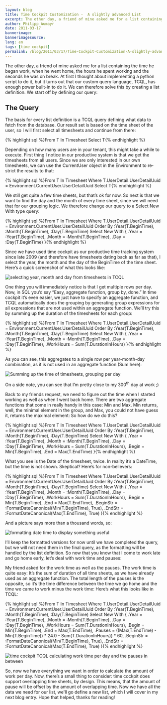 ```yaml
---
layout: blog
title: Time Cockpit Customization -  A slightly advanced List 
excerpt: The other day, a friend of mine asked me for a list containing the time he began work, when he went home, the hours he spent working and the seconds he was on break. At first I thought about implementing a python script to do it, but it turns out that our custom query language, TCQL, has enough power built-in to do it. We can therefore solve this by creating a list definition.
author: Philipp Aumayr
date: 2011-03-17
bannerimage: 
bannerimagesource: 
lang: en
tags: [time cockpit]
permalink: /blog/2011/03/17/Time-Cockpit-Customization-A-slightly-advanced-List-
---
```


<p>The other day, a friend of mine asked me for a list containing the time he began work, when he went home, the hours he spent working and the seconds he was on break. At first I thought about implementing a python script to do it, but it turns out that our custom query language, TCQL, has enough power built-in to do it. We can therefore solve this by creating a list definition. We start off by defining our query:</p><h2>The Query</h2><p>
  <span lang="EN-US">The basis for every list definition is a TCQL query defining what data to fetch from the database. Our result set is based on the time sheet of the user, so I will first select all timesheets and continue from there:</span>
</p>{% highlight sql %}From T In Timesheet Select T{% endhighlight %}<p>
  <span lang="EN-US">Depending on how many users are in your tenant, this might take a while to execute. First thing I notice in our productive system is that we get the timesheets from all users. Since we are only interested in our own timesheets, we can use the CurrentUser object in the Environment to restrict the results to that:</span>
</p>{% highlight sql %}From T In Timesheet
Where T.UserDetail.UserDetailUuid = Environment.CurrentUser.UserDetailUuid
Select T{% endhighlight %}<p>We still get quite a few time sheets, but that’s ok for now. So next is that we want to find the day and the month of every time sheet, since we will need that for our grouping logic. We therefore change our query to a Select New With type query:</p>{% highlight sql %}From T In Timesheet
Where T.UserDetail.UserDetailUuid = Environment.CurrentUser.UserDetailUuid
Order By :Year(T.BeginTime), :Month(T.BeginTime), :Day(T.BeginTime)
Select New With
{
    .Year = :Year(T.BeginTime),
    .Month = :Month(T.BeginTime),
    .Day = :Day(T.BeginTime)
}{% endhighlight %}<p>Since we have used time cockpit as our productive time tracking system since late 2009 (and therefore have timesheets dating back as far as that), I select the year, the month and the day of the BeginTime of the time sheet. Here’s a quick screenshot of what this looks like:</p><p>
  <img alt="selecting year, month and day from timesheets in TCQL" src="{{site.baseurl}}/content/images/blog/2011/03/customization_a_simple_list_1.png" class="     " />
</p><p>One thing you will immediately notice is that I get multiple rows per day. Now, in SQL you’d say “Easy, aggregate function, group by, done.” In time cockpit it’s even easier, we just have to specify an aggregate function, and TCQL automatically does the grouping by generating group expressions for all expressions that are not used within an aggregate function. We’ll try this by summing up the duration of the timesheets for each group:</p>{% highlight sql %}From T In Timesheet
Where T.UserDetail.UserDetailUuid = Environment.CurrentUser.UserDetailUuid
Order By :Year(T.BeginTime), :Month(T.BeginTime), :Day(T.BeginTime)
Select New With
{
    .Year = :Year(T.BeginTime),
    .Month = :Month(T.BeginTime),
    .Day = :Day(T.BeginTime),
    .WorkHours = Sum(T.DurationInHours)
}{% endhighlight %}<p>As you can see, this aggregates to a single row per year-month-day combination, as it is not used in an aggregate function (Sum here):</p><p>
  <img alt="Summing up the time of timesheets, grouping per day" src="{{site.baseurl}}/content/images/blog/2011/03/customization_a_simple_list_2.png" class="   mceC1Focused mceC1Focused mceC1Focused mceC1Focused mceC1Focused mceC1Focused mceC1Focused mceC1Focused" />
</p><p>On a side note, you can see that I’m pretty close to my 300<sup>th</sup> day at work ;)</p><p>Back to my friends request, we need to figure out the time when I started working as well as when I went back home. There are two aggregate functions that come in really handy in this case: Min and Max. Min returns, well, the minimal element in the group, and Max, you could not have guess it, returns the maximal element: So how do we do this?</p>{% highlight sql %}From T In Timesheet
Where T.UserDetail.UserDetailUuid = Environment.CurrentUser.UserDetailUuid
Order By :Year(T.BeginTime), :Month(T.BeginTime), :Day(T.BeginTime)
Select New With
{
    .Year = :Year(T.BeginTime),
    .Month = :Month(T.BeginTime),
    .Day = :Day(T.BeginTime),
    .WorkHours = Sum(T.DurationInHours),
    .Begin = Min(T.BeginTime),
    .End = Max(T.EndTime)
}{% endhighlight %}<p>What you see is the Date of the timesheet, twice. In reality it’s a DateTime, but the time is not shown. Skeptical? Here’s for non-believers:</p>{% highlight sql %}From T In Timesheet
Where T.UserDetail.UserDetailUuid = Environment.CurrentUser.UserDetailUuid
Order By :Year(T.BeginTime), :Month(T.BeginTime), :Day(T.BeginTime)
Select New With
{
    .Year = :Year(T.BeginTime),
    .Month = :Month(T.BeginTime),
    .Day = :Day(T.BeginTime),
    .WorkHours = Sum(T.DurationInHours),
    .Begin = Min(T.BeginTime),
    .End = Max(T.EndTime),
    .BeginStr = :FormatDateCanonical(Min(T.BeginTime), True),
    .EndStr = :FormatDateCanonical(Max(T.EndTime), True)
}{% endhighlight %}<p>And a picture says more than a thousand words, so:</p><p>
  <img alt="formatting date time to display something useful" src="{{site.baseurl}}/content/images/blog/2011/03/customization_a_simple_list_3.png" />
</p><p>I’ll keep the formatted versions for now until we have completed the query, but we will not need them in the final query, as the formatting will be handled by the list definition. So now that you know that I come to work late and go home early, let’s deal with work time and pauses:</p><p>My friend asked for the work time as well as the pauses. The work time is quite easy: It’s the sum of duration of all time sheets, as we have already used as an aggregate function. The total length of the pauses is the opposite, so it’s the time difference between the time we go home and the time we came to work minus the work time: Here’s what this looks like in TCQL:</p>{% highlight sql %}From T In Timesheet 
Where T.UserDetail.UserDetailUuid = Environment.CurrentUser.UserDetailUuid 
Order By :Year(T.BeginTime), :Month(T.BeginTime), :Day(T.BeginTime) 
Select New With 
{ 
    .Year = :Year(T.BeginTime), 
    .Month = :Month(T.BeginTime), 
    .Day = :Day(T.BeginTime), 
    .WorkHours = Sum(T.DurationInHours), 
    .Begin = Min(T.BeginTime), 
    .End = Max(T.EndTime), 
    .Pauses = ((Max(T.EndTime) - Min(T.BeginTime)) * 24.0 - Sum(T.DurationInHours)) * 60, 
    .BeginStr = :FormatDateCanonical(Min(T.BeginTime), True), 
    .EndStr = :FormatDateCanonical(Max(T.EndTime), True) 
}{% endhighlight %}<p>
  <img alt="time cockpit TCQL calculating work time per day and the pauses in between" src="{{site.baseurl}}/content/images/blog/2011/03/customization_a_simple_list_4.png" />
</p><p>So, now we have everything we want in order to calculate the amount of work per day. Now, there’s a small thing to consider: time cockpit does support overlapping time sheets, by design. This means, that the amount of pause will be offset by the amount of overlapping time. Now we have all the data we need for our list, we'll go define a new list, which I will cover in my next blog entry. Hope that helped, thanks for reading!</p>